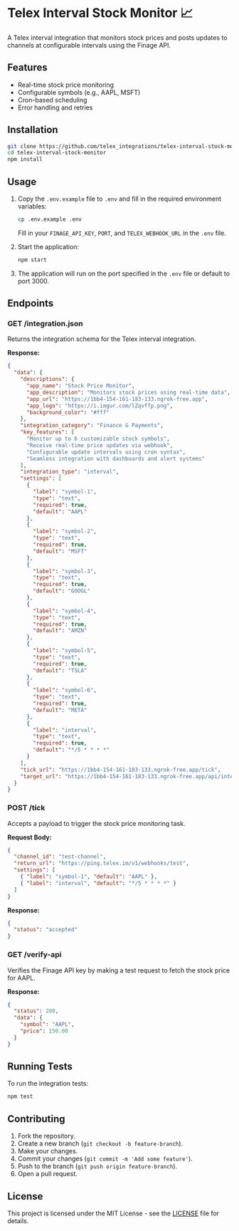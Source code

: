 # Telex Interval Stock Monitor 📈

A Telex interval integration that monitors stock prices and posts updates to channels at configurable intervals using the Finage API.

## Features

- Real-time stock price monitoring
- Configurable symbols (e.g., AAPL, MSFT)
- Cron-based scheduling
- Error handling and retries

## Installation

```bash
git clone https://github.com/telex_integrations/telex-interval-stock-monitor.git
cd telex-interval-stock-monitor
npm install
```

## Usage

1. Copy the `.env.example` file to `.env` and fill in the required environment variables:

    ```bash
    cp .env.example .env
    ```

    Fill in your `FINAGE_API_KEY`, `PORT`, and `TELEX_WEBHOOK_URL` in the `.env` file.

2. Start the application:

    ```bash
    npm start
    ```

3. The application will run on the port specified in the `.env` file or default to port 3000.

## Endpoints

### GET /integration.json

Returns the integration schema for the Telex interval integration.

**Response:**

```json
{
  "data": {
    "descriptions": {
      "app_name": "Stock Price Monitor",
      "app_description": "Monitors stock prices using real-time data",
      "app_url": "https://1bb4-154-161-183-133.ngrok-free.app",
      "app_logo": "https://i.imgur.com/lZqvffp.png",
      "background_color": "#fff"
    },
    "integration_category": "Finance & Payments",  
    "key_features": [
      "Monitor up to 6 customizable stock symbols",
      "Receive real-time price updates via webhook",
      "Configurable update intervals using cron syntax",
      "Seamless integration with dashboards and alert systems"
    ],
    "integration_type": "interval",
    "settings": [
      {
        "label": "symbol-1",
        "type": "text",
        "required": true,
        "default": "AAPL"
      },
      {
        "label": "symbol-2",
        "type": "text",
        "required": true,
        "default": "MSFT"
      },
      {
        "label": "symbol-3",
        "type": "text",
        "required": true,
        "default": "GOOGL"
      },
      {
        "label": "symbol-4",
        "type": "text",
        "required": true,
        "default": "AMZN"
      },
      {
        "label": "symbol-5",
        "type": "text",
        "required": true,
        "default": "TSLA"
      },
      {
        "label": "symbol-6",
        "type": "text",
        "required": true,
        "default": "META"
      },
      {
        "label": "interval",
        "type": "text",
        "required": true,
        "default": "*/5 * * * *"
      }
    ],
    "tick_url": "https://1bb4-154-161-183-133.ngrok-free.app/tick",
    "target_url": "https://1bb4-154-161-183-133.ngrok-free.app/api/integration"  
  }
}
```

### POST /tick

Accepts a payload to trigger the stock price monitoring task.

**Request Body:**

```json
{
  "channel_id": "test-channel",
  "return_url": "https://ping.telex.im/v1/webhooks/test",
  "settings": [
    { "label": "symbol-1", "default": "AAPL" },
    { "label": "interval", "default": "*/5 * * * *" }
  ]
}
```

**Response:**

```json
{
  "status": "accepted"
}
```

### GET /verify-api

Verifies the Finage API key by making a test request to fetch the stock price for AAPL.

**Response:**

```json
{
  "status": 200,
  "data": {
    "symbol": "AAPL",
    "price": 150.00
  }
}
```

## Running Tests

To run the integration tests:

```bash
npm test
```

## Contributing

1. Fork the repository.
2. Create a new branch (`git checkout -b feature-branch`).
3. Make your changes.
4. Commit your changes (`git commit -m 'Add some feature'`).
5. Push to the branch (`git push origin feature-branch`).
6. Open a pull request.

## License

This project is licensed under the MIT License - see the [LICENSE](LICENSE) file for details.
